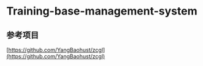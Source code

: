 # Training-base-management-system

## 参考项目

[https://github.com/YangBaohust/zcgl](https://github.com/YangBaohust/zcgl)